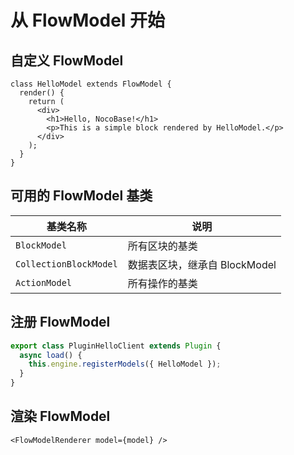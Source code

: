# 从 FlowModel 开始

## 自定义 FlowModel

```tsx pure
class HelloModel extends FlowModel {
  render() {
    return (
      <div>
        <h1>Hello, NocoBase!</h1>
        <p>This is a simple block rendered by HelloModel.</p>
      </div>
    );
  }
}
```

## 可用的 FlowModel 基类

| 基类名称                    | 说明                       |
| ----------------------- | ------------------------ |
| `BlockModel`            | 所有区块的基类                  |
| `CollectionBlockModel`  | 数据表区块，继承自 BlockModel     |
| `ActionModel`           | 所有操作的基类                  |

## 注册 FlowModel

```ts
export class PluginHelloClient extends Plugin {
  async load() {
    this.engine.registerModels({ HelloModel });
  }
}
```

## 渲染 FlowModel

```tsx pure
<FlowModelRenderer model={model} />
```